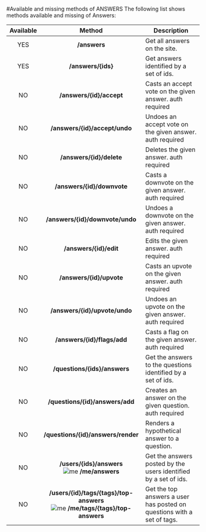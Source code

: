 #Available and missing methods of ANSWERS
The following list shows methods available and missing of Answers:

| Available | Method                                  | Description
|:---------:|:---------------------------------------:| -----------------------------------------------------------------------|
| YES       | **/answers**                            | Get all answers on the site.                                           |
| YES       | **/answers/{ids}**                      | Get answers identified by a set of ids.                                |
| NO        | **/answers/{id}/accept**                | Casts an accept vote on the given answer. auth required                |
| NO        | **/answers/{id}/accept/undo**           | Undoes an accept vote on the given answer. auth required               |
| NO        | **/answers/{id}/delete**                | Deletes the given answer. auth required                                |
| NO        | **/answers/{id}/downvote**              | Casts a downvote on the given answer. auth required                    |
| NO        | **/answers/{id}/downvote/undo**         | Undoes a downvote on the given answer. auth required                   |
| NO        | **/answers/{id}/edit**                  | Edits the given answer. auth required                                  |
| NO        | **/answers/{id}/upvote**                | Casts an upvote on the given answer. auth required                     |
| NO        | **/answers/{id}/upvote/undo**           | Undoes an upvote on the given answer. auth required                    |
| NO        | **/answers/{id}/flags/add**             | Casts a flag on the given answer. auth required                        |
| NO        | **/questions/{ids}/answers**            | Get the answers to the questions identified by a set of ids.           |
| NO        | **/questions/{id}/answers/add**         | Creates an answer on the given question. auth required                 |
| NO        | **/questions/{id}/answers/render**      | Renders a hypothetical answer to a question.                           |
| NO        | **/users/{ids}/answers** <br/> ![me](https://cdn.sstatic.net/apiv2/img/me.png?v=f1cb4f2bb0ba) **/me/answers** | Get the answers posted by the users identified by a set of ids. |
| NO        | **/users/{id}/tags/{tags}/top-answers** <br/> ![me](https://cdn.sstatic.net/apiv2/img/me.png?v=f1cb4f2bb0ba) **/me/tags/{tags}/top-answers** | Get the top answers a user has posted on questions with a set of tags. |
